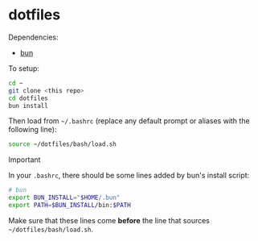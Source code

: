 # dotfiles

Dependencies:

- [bun](https://bun.sh)

To setup:

```bash
cd ~
git clone <this repo>
cd dotfiles
bun install
```

Then load from `~/.bashrc` (replace any default prompt or aliases with the following line):

```bash
source ~/dotfiles/bash/load.sh
```

> [!IMPORTANT]
> In your `.bashrc`, there should be some lines added by bun's install script:
>
> ```bash
> # bun
> export BUN_INSTALL="$HOME/.bun"
> export PATH=$BUN_INSTALL/bin:$PATH
> ```
>
> Make sure that these lines come **before** the line that sources `~/dotfiles/bash/load.sh`.
